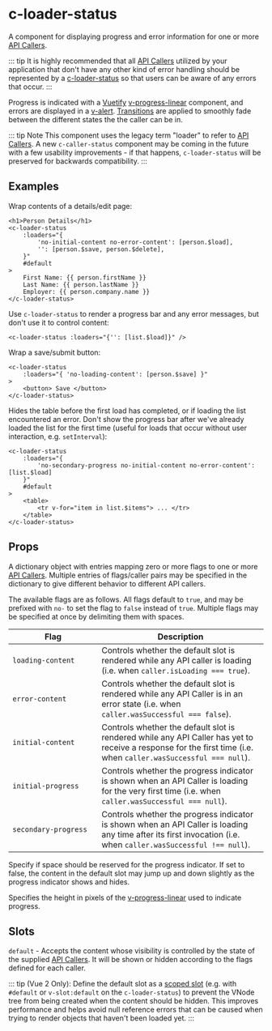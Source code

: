 # c-loader-status

<!-- MARKER:summary -->
    
A component for displaying progress and error information for one or more [API Callers](/stacks/vue/layers/api-clients.md#api-callers).

::: tip
It is highly recommended that all [API Callers](/stacks/vue/layers/api-clients.md#api-callers) utilized by your application that don't have any other kind of error handling should be represented by a [c-loader-status](/stacks/vue/coalesce-vue-vuetify/components/c-loader-status.md) so that users can be aware of any errors that occur.
::: 

<!-- MARKER:summary-end -->

Progress is indicated with a [Vuetify](https://vuetifyjs.com/) [v-progress-linear](https://vuetifyjs.com/en/components/progress-linear) component, and errors are displayed in a [v-alert](https://vuetifyjs.com/en/components/alerts/). [Transitions](https://vuetifyjs.com/en/styles/transitions/) are applied to smoothly fade between the different states the the caller can be in.

::: tip Note
This component uses the legacy term "loader" to refer to [API Callers](/stacks/vue/layers/api-clients.md#api-callers). A new ``c-caller-status`` component may be coming in the future with a few usability improvements - if that happens, `c-loader-status` will be preserved for backwards compatibility.
:::

## Examples

Wrap contents of a details/edit page:
``` vue-html
<h1>Person Details</h1>
<c-loader-status
    :loaders="{ 
        'no-initial-content no-error-content': [person.$load],
        '': [person.$save, person.$delete],
    }"
    #default
>
    First Name: {{ person.firstName }}
    Last Name: {{ person.lastName }}
    Employer: {{ person.company.name }}
</c-loader-status>
```


Use ``c-loader-status`` to render a progress bar and any error messages, but don't use it to control content:
``` vue-html
<c-loader-status :loaders="{'': [list.$load]}" />
```


Wrap a save/submit button:
``` vue-html
<c-loader-status
    :loaders="{ 'no-loading-content': [person.$save] }"
>
    <button> Save </button>
</c-loader-status>
```

Hides the table before the first load has completed, or if loading the list encountered an error. Don't show the progress bar after we've already loaded the list for the first time (useful for loads that occur without user interaction, e.g. `setInterval`):

``` vue-html
<c-loader-status
    :loaders="{
        'no-secondary-progress no-initial-content no-error-content': [list.$load]
    }"
    #default
>
    <table>
        <tr v-for="item in list.$items"> ... </tr>
    </table>
</c-loader-status>
```

## Props

<Prop def="loaders: { [flags: string]: ApiCaller | ApiCaller[] }" lang="ts" />

A dictionary object with entries mapping zero or more flags to one or more [API Callers](/stacks/vue/layers/api-clients.md#api-callers). Multiple entries of flags/caller pairs may be specified in the dictionary to give different behavior to different API callers.
    
The available flags are as follows. All flags default to `true`, and may be prefixed with ``no-`` to set the flag to ``false`` instead of ``true``. Multiple flags may be specified at once by delimiting them with spaces.

| <div style="width:160px">Flag</div> | Description |
| - | - |
| `loading-content` | Controls whether the default slot is rendered while any API caller is loading (i.e. when  `caller.isLoading === true`). |
| `error-content` | Controls whether the default slot is rendered while any API Caller is in an error state (i.e. when  `caller.wasSuccessful === false`). |
| `initial-content` | Controls whether the default slot is rendered while any API Caller has yet to receive a response for the first time (i.e. when `caller.wasSuccessful === null`). |
| `initial-progress` | Controls whether the progress indicator is shown when an API Caller is loading for the very first time (i.e. when  `caller.wasSuccessful === null`). |
| `secondary-progress` | Controls whether the progress indicator is shown when an API Caller is loading any time after its first invocation (i.e. when  `caller.wasSuccessful !== null`). |

<Prop def="progressPlaceholder: boolean = true" lang="ts" />

Specify if space should be reserved for the progress indicator. If set to false, the content in the default slot may jump up and down slightly as the progress indicator shows and hides.

<Prop def="height: number = 10" lang="ts" />

Specifies the height in pixels of the [v-progress-linear](https://vuetifyjs.com/en/components/progress-linear) used to indicate progress.

## Slots

``default`` - Accepts the content whose visibility is controlled by the state of the supplied [API Callers](/stacks/vue/layers/api-clients.md#api-callers). It will be shown or hidden according to the flags defined for each caller.

::: tip
(Vue 2 Only): Define the default slot as a [scoped slot](https://v2.vuejs.org/v2/guide/components-slots.html#Scoped-Slots) (e.g. with ``#default`` or ``v-slot:default`` on the ``c-loader-status``) to prevent the VNode tree from being created when the content should be hidden. This improves performance and helps avoid null reference errors that can be caused when trying to render objects that haven't been loaded yet.
:::
